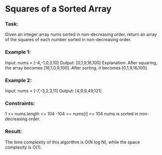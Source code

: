 # Squares of a Sorted Array

### Task:

Given an integer array nums sorted in non-decreasing order, return an array of the squares of each number sorted 
in non-decreasing order.

### Example 1:

Input: nums = [-4,-1,0,3,10]
Output: [0,1,9,16,100]
Explanation: After squaring, the array becomes [16,1,0,9,100].
After sorting, it becomes [0,1,9,16,100].

### Example 2:

Input: nums = [-7,-3,2,3,11]
Output: [4,9,9,49,121]

### Constraints:

1 <= nums.length <= 104
-104 <= nums[i] <= 104
nums is sorted in non-decreasing order.

### Result:

The time complexity of this algorithm is O(N log N), while the space complexity is O(1).
 